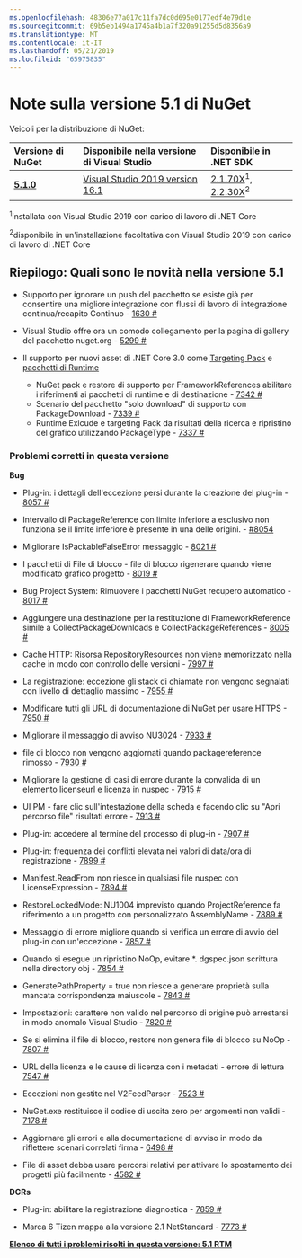 ```yaml
---
ms.openlocfilehash: 48306e77a017c11fa7dc0d695e0177edf4e79d1e
ms.sourcegitcommit: 69b5eb1494a1745a4b1a7f320a91255d5d8356a9
ms.translationtype: MT
ms.contentlocale: it-IT
ms.lasthandoff: 05/21/2019
ms.locfileid: "65975835"
---
```

# <a name="nuget-51-release-notes"></a>Note sulla versione 5.1 di NuGet

Veicoli per la distribuzione di NuGet:

| Versione di NuGet | Disponibile nella versione di Visual Studio| Disponibile in .NET SDK|
|:---|:---|:---|
| [**5.1.0**](https://nuget.org/downloads) | [Visual Studio 2019 version 16.1](https://visualstudio.microsoft.com/downloads/) | [2.1.70X](https://dotnet.microsoft.com/download/dotnet-core/2.1)<sup>1</sup>, [2.2.30X](https://dotnet.microsoft.com/download/dotnet-core/2.2)<sup>2</sup> |

<sup>1</sup>installata con Visual Studio 2019 con carico di lavoro di .NET Core 

<sup>2</sup>disponibile in un'installazione facoltativa con Visual Studio 2019 con carico di lavoro di .NET Core

## <a name="summary-whats-new-in-51"></a>Riepilogo: Quali sono le novità nella versione 5.1

* Supporto per ignorare un push del pacchetto se esiste già per consentire una migliore integrazione con flussi di lavoro di integrazione continua/recapito Continuo - [1630 #](https://github.com/NuGet/Home/issues/1630#issuecomment-483461100)

* Visual Studio offre ora un comodo collegamento per la pagina di gallery del pacchetto nuget.org - [5299 #](https://github.com/NuGet/Home/issues/5299#issuecomment-494458510)

* Il supporto per nuovi asset di .NET Core 3.0 come [Targeting Pack](https://github.com/dotnet/cli/issues/10006) e [pacchetti di Runtime](https://github.com/dotnet/cli/issues/10007)
  * NuGet pack e restore di supporto per FrameworkReferences abilitare i riferimenti ai pacchetti di runtime e di destinazione - [7342 #](https://github.com/NuGet/Home/issues/7342)
  * Scenario del pacchetto "solo download" di supporto con PackageDownload - [7339 #](https://github.com/NuGet/Home/issues/7339)
  * Runtime Exlcude e targeting Pack da risultati della ricerca e ripristino del grafico utilizzando PackageType - [7337 #](https://github.com/NuGet/Home/issues/7337)

### <a name="issues-fixed-in-this-release"></a>Problemi corretti in questa versione

**Bug**

* Plug-in: i dettagli dell'eccezione persi durante la creazione del plug-in - [8057 #](https://github.com/NuGet/Home/issues/8057)

* Intervallo di PackageReference con limite inferiore a esclusivo non funziona se il limite inferiore è presente in una delle origini. - [#8054](https://github.com/NuGet/Home/issues/8054)

* Migliorare IsPackableFalseError messaggio - [8021 #](https://github.com/NuGet/Home/issues/8021)

* I pacchetti di File di blocco - file di blocco rigenerare quando viene modificato grafico progetto - [8019 #](https://github.com/NuGet/Home/issues/8019)

* Bug Project System: Rimuovere i pacchetti NuGet recupero automatico - [8017 #](https://github.com/NuGet/Home/issues/8017)

* Aggiungere una destinazione per la restituzione di FrameworkReference simile a CollectPackageDownloads e CollectPackageReferences - [8005 #](https://github.com/NuGet/Home/issues/8005)

* Cache HTTP:  Risorsa RepositoryResources non viene memorizzato nella cache in modo con controllo delle versioni - [7997 #](https://github.com/NuGet/Home/issues/7997)

* La registrazione: eccezione gli stack di chiamate non vengono segnalati con livello di dettaglio massimo - [7955 #](https://github.com/NuGet/Home/issues/7955)

* Modificare tutti gli URL di documentazione di NuGet per usare HTTPS - [7950 #](https://github.com/NuGet/Home/issues/7950)

* Migliorare il messaggio di avviso NU3024 - [7933 #](https://github.com/NuGet/Home/issues/7933)

* file di blocco non vengono aggiornati quando packagereference rimosso - [7930 #](https://github.com/NuGet/Home/issues/7930)

* Migliorare la gestione di casi di errore durante la convalida di un elemento licenseurl e licenza in nuspec - [7915 #](https://github.com/NuGet/Home/issues/7915)

* UI PM - fare clic sull'intestazione della scheda e facendo clic su "Apri percorso file" risultati errore - [7913 #](https://github.com/NuGet/Home/issues/7913)

* Plug-in: accedere al termine del processo di plug-in - [7907 #](https://github.com/NuGet/Home/issues/7907)

* Plug-in: frequenza dei conflitti elevata nei valori di data/ora di registrazione - [7899 #](https://github.com/NuGet/Home/issues/7899)

* Manifest.ReadFrom non riesce in qualsiasi file nuspec con LicenseExpression - [7894 #](https://github.com/NuGet/Home/issues/7894)

* RestoreLockedMode: NU1004 imprevisto quando ProjectReference fa riferimento a un progetto con personalizzato AssemblyName - [7889 #](https://github.com/NuGet/Home/issues/7889)

* Messaggio di errore migliore quando si verifica un errore di avvio del plug-in con un'eccezione - [7857 #](https://github.com/NuGet/Home/issues/7857)

* Quando si esegue un ripristino NoOp, evitare *. dgspec.json scrittura nella directory obj - [7854 #](https://github.com/NuGet/Home/issues/7854)

* GeneratePathProperty = true non riesce a generare proprietà sulla mancata corrispondenza maiuscole - [7843 #](https://github.com/NuGet/Home/issues/7843)

* Impostazioni: carattere non valido nel percorso di origine può arrestarsi in modo anomalo Visual Studio - [7820 #](https://github.com/NuGet/Home/issues/7820)

* Se si elimina il file di blocco, restore non genera file di blocco su NoOp - [7807 #](https://github.com/NuGet/Home/issues/7807)

* URL della licenza e le cause di licenza con i metadati - errore di lettura [7547 #](https://github.com/NuGet/Home/issues/7547)

* Eccezioni non gestite nel V2FeedParser - [7523 #](https://github.com/NuGet/Home/issues/7523)

* NuGet.exe restituisce il codice di uscita zero per argomenti non validi - [7178 #](https://github.com/NuGet/Home/issues/7178)

* Aggiornare gli errori e alla documentazione di avviso in modo da riflettere scenari correlati firma - [6498 #](https://github.com/NuGet/Home/issues/6498)

* File di asset debba usare percorsi relativi per attivare lo spostamento dei progetti più facilmente - [4582 #](https://github.com/NuGet/Home/issues/4582)

**DCRs**

* Plug-in: abilitare la registrazione diagnostica - [7859 #](https://github.com/NuGet/Home/issues/7859)

* Marca 6 Tizen mappa alla versione 2.1 NetStandard - [7773 #](https://github.com/NuGet/Home/issues/7773)

**[Elenco di tutti i problemi risolti in questa versione: 5.1 RTM](https://github.com/nuget/home/issues?q=is%3Aissue+is%3Aclosed+milestone%3A%225.1")**
